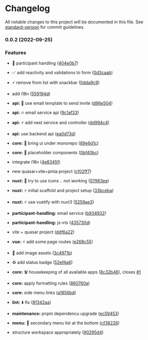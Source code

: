 # Changelog

All notable changes to this project will be documented in this file. See [standard-version](https://github.com/conventional-changelog/standard-version) for commit guidelines.

### 0.0.2 (2022-09-25)


### Features

* :tada: participant handling ([404e0b7](https://github.com/USERNAME/REPOSITORY_NAME/commits404e0b78ae2dba610d9602a62f3494b296950ca5))
* :white_check_mark: add reactivity and validations to form ([0d3caab](https://github.com/USERNAME/REPOSITORY_NAME/commits0d3caabfcf4babd76ec07ddc2fff643b29f18abc))
* :zap: remove from list with snackbar ([0dda9c9](https://github.com/USERNAME/REPOSITORY_NAME/commits0dda9c90ee0fdb08498bfbcccd597ce8df045366))
* add i18n ([559194d](https://github.com/USERNAME/REPOSITORY_NAME/commits559194d8ecac0875568f3f1cf9e7c9ca53f42f65))
* **api:** :art: use email template to send invite ([d96e504](https://github.com/USERNAME/REPOSITORY_NAME/commitsd96e504441b9e33fa8aa0d170161929ee02002d7))
* **api:** :fire: email service api ([9c1af33](https://github.com/USERNAME/REPOSITORY_NAME/commits9c1af334d363048444a140fbcc6eb6f41a6e6375))
* **api:** :zap: add nest service and controller ([dd994c4](https://github.com/USERNAME/REPOSITORY_NAME/commitsdd994c4ea3287163e49e433713ed3e5ab58688cc))
* **api:** use backend api ([ea0d73d](https://github.com/USERNAME/REPOSITORY_NAME/commitsea0d73da5787406716e93f8646f3250fceb1f0e2))
* **core:** :bricks: bring ui under monorepo ([89e6d1c](https://github.com/USERNAME/REPOSITORY_NAME/commits89e6d1c1bd41e8b78bd838ac51d0bec143867839))
* **core:** :wrench: placeholder components ([0bf40bc](https://github.com/USERNAME/REPOSITORY_NAME/commits0bf40bc47fb111340490e545f2374380c9ccf947))
* integrate i18n ([4e8345f](https://github.com/USERNAME/REPOSITORY_NAME/commits4e8345fef6ffbd07365344e00ee129440b2c666c))
* new quasar+vite+pinia project ([cf02ff7](https://github.com/USERNAME/REPOSITORY_NAME/commitscf02ff73d5073a147546bf44c23a1d7e44f67e05))
* **nuxt:** :rocket: try to use icons .. not working ([07983ee](https://github.com/USERNAME/REPOSITORY_NAME/commits07983ee0fa0f146d51ea1f89d1bec6f6e555e641))
* **nuxt:** :zap: initial scaffold and project setup ([33bceba](https://github.com/USERNAME/REPOSITORY_NAME/commits33bcebab0906819388012ce125d3a6f86f1f7878))
* **nuxt:** :zap: use vuetify with nuxt3 ([5259ae3](https://github.com/USERNAME/REPOSITORY_NAME/commits5259ae3186faccd35ad44c0f4da6e9337b237c6f))
* **participant-handling:** email service ([b934932](https://github.com/USERNAME/REPOSITORY_NAME/commitsb93493204404765468855f23c1df4b48bad66f48))
* **participant-handling:** js->ts ([435730d](https://github.com/USERNAME/REPOSITORY_NAME/commits435730d0b516efe3de43a453f7257fa00433fe75))
* vite + quasar project ([ddf6a22](https://github.com/USERNAME/REPOSITORY_NAME/commitsddf6a228efc6c2742358d6bea6731b22fafb53ac))
* **vue:** :zap: add some page routes ([e268c55](https://github.com/USERNAME/REPOSITORY_NAME/commitse268c55d52e4419f82637c2ee39e4907bbcf79b8))


* :beers: add image assets ([3c4971b](https://github.com/USERNAME/REPOSITORY_NAME/commits3c4971b2f839df886c211304543a9d01bc574011))
* :recycle: add status badge ([52ef4a6](https://github.com/USERNAME/REPOSITORY_NAME/commits52ef4a678267a6fe810167d8655d1ad31a18d5ff))
* **core:** :wastebasket: housekeeping of all available apps ([8c32b46](https://github.com/USERNAME/REPOSITORY_NAME/commits8c32b46c302e9b4d3ee68439ae1cb7768bc39dad)), closes [#1](https://github.com/dility/dility-webapp/issues/1)
* **core:** apply formatting rules ([860760a](https://github.com/USERNAME/REPOSITORY_NAME/commits860760af7a84265ca374a1cfb77fe13557840480))
* **core:** side menu links ([a1856bd](https://github.com/USERNAME/REPOSITORY_NAME/commitsa1856bd1911909fb1abf6a1a0d9a8b701323274e))
* **lint:** :arrow_down: fix ([81342aa](https://github.com/USERNAME/REPOSITORY_NAME/commits81342aada50d1568b7eb611caba9cda035839314))
* **maintenance:** pnpm dependencu upgrade ([ec59453](https://github.com/USERNAME/REPOSITORY_NAME/commitsec594534b159fc8f6ae69a391cb916ce4cc144fd))
* **menu:** :memo: secondary menu list at the bottom ([cf38226](https://github.com/USERNAME/REPOSITORY_NAME/commitscf382267c456b707aef93aa45fda4c4612fad060))
* structure workspace appropriately ([90295d4](https://github.com/USERNAME/REPOSITORY_NAME/commits90295d47df79be0dc36ac9e31609f669c885b720))
